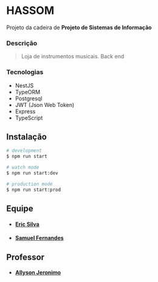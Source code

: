 # HASSOM

Projeto da cadeira de **Projeto de Sistemas de Informação**

### Descrição

> Loja de instrumentos musicais.
> Back end

### Tecnologias 

* NestJS
* TypeORM
* Postgresql
* JWT (Json Web Token)
* Express
* TypeScript

## Instalação

``` bash
# development
$ npm run start
````  
````bash
# watch mode
$ npm run start:dev
````  
````bash
# production mode
$ npm run start:prod
````

## Equipe

* #### [Eric Silva](https://github.com/eric218110/)
* #### [Samuel Fernandes](https://github.com/Samuelxd42/)

## Professor

* #### [Allyson Jeronimo](https://github.com/allysonjeronimo)
